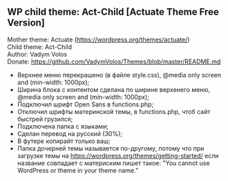 ## WP child theme: Act-Child [Actuate Theme Free Version]

Mother theme: Actuate (https://wordpress.org/themes/actuate/)  
Child theme:  Act-Child  
Author:       Vadym Volos  
Donate:       https://github.com/VadymVolos/Themes/blob/master/README.md  

- Верхнее меню перекрашено (в файле style.css), @media only screen and (min-width: 1000px);
- Ширина блока с контентом сделана по ширине верхенего меню, @media only screen and (min-width: 1000px);
- Подключил шрифт Open Sans в functions.php;
- Отключил шрифты материнской темы, в functions.php, чтоб сайт быстрей грузился;
- Подключена папка с языками;
- Сделан перевод на русский (30%);
- В футере копирайт только ваш;
- Папка дочерней темы называется по-другому, потому что при загрузке темы на https://wordpress.org/themes/getting-started/ если название совпадает с материским пишет такое: "You cannot use WordPress or theme in your theme name."
